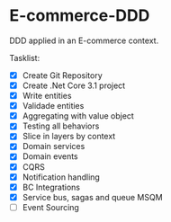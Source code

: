 # E-commerce-DDD
DDD applied in an E-commerce context.

Tasklist: 
- [x] Create Git Repository
- [x] Create .Net Core 3.1 project
- [x] Write entities
- [x] Validade entities
- [x] Aggregating with value object
- [x] Testing all behaviors
- [x] Slice in layers by context
- [x] Domain services
- [x] Domain events
- [x] CQRS
- [x] Notification handling
- [x] BC Integrations
- [x] Service bus, sagas and queue MSQM
- [ ] Event Sourcing
